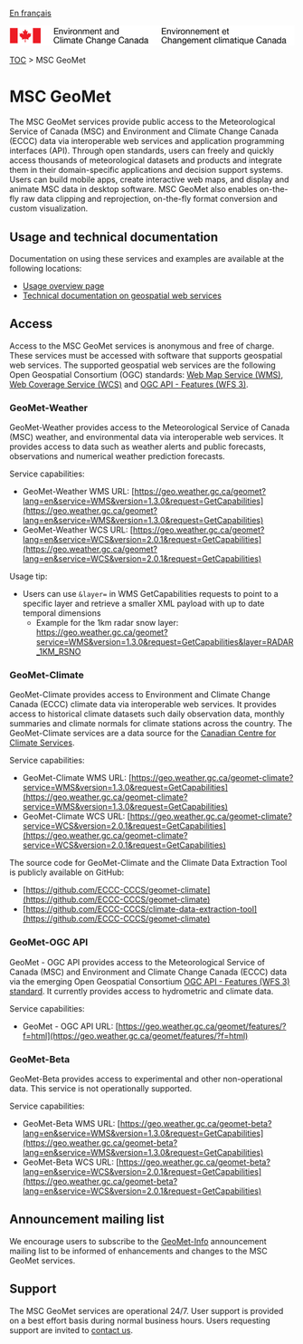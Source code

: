 [En français](readme_fr.md)

![ECCC logo](../img_eccc-logo.png)

[TOC](../readme_en.md) > MSC GeoMet


# MSC GeoMet

The MSC GeoMet services provide public access to the Meteorological Service of Canada (MSC) and Environment and Climate Change Canada (ECCC) data via interoperable web services and application programming interfaces (API). Through open standards, users can freely and quickly access thousands of meteorological datasets and products and integrate them in their domain-specific applications and decision support systems. Users can build mobile apps, create interactive web maps, and display and animate MSC data in desktop software. MSC GeoMet also enables on-the-fly raw data clipping and reprojection, on-the-fly format conversion and custom visualization.


## Usage and technical documentation

Documentation on using these services and examples are available at the following locations:

* [Usage overview page](../usage/readme_en.md)
* [Technical documentation on geospatial web services](web-services_en.md)


## Access

Access to the MSC GeoMet services is anonymous and free of charge. These services must be accessed with software that supports geospatial web services. The supported geospatial web services are the following Open Geospatial Consortium (OGC) standards: [Web Map Service (WMS)](https://www.opengeospatial.org/standards/wms), [Web Coverage Service (WCS)](https://www.opengeospatial.org/standards/wcs) and [OGC API - Features (WFS 3)](https://github.com/opengeospatial/WFS_FES).

### GeoMet-Weather

GeoMet-Weather provides access to the Meteorological Service of Canada (MSC) weather, and environmental data via interoperable web services. It provides access to data such as weather alerts and public forecasts, observations and numerical weather prediction forecasts.

Service capabilities:

* GeoMet-Weather WMS URL: [https://geo.weather.gc.ca/geomet?lang=en&service=WMS&version=1.3.0&request=GetCapabilities](https://geo.weather.gc.ca/geomet?lang=en&service=WMS&version=1.3.0&request=GetCapabilities)
* GeoMet-Weather WCS URL: [https://geo.weather.gc.ca/geomet?lang=en&service=WCS&version=2.0.1&request=GetCapabilities](https://geo.weather.gc.ca/geomet?lang=en&service=WCS&version=2.0.1&request=GetCapabilities)

Usage tip:

* Users can use `&layer=` in WMS GetCapabilities requests to point to a
specific layer and retrieve a smaller XML payload with up to date
temporal dimensions
    * Example for the 1km radar snow layer: https://geo.weather.gc.ca/geomet?service=WMS&version=1.3.0&request=GetCapabilities&layer=RADAR_1KM_RSNO

### GeoMet-Climate

GeoMet-Climate provides access to Environment and Climate Change Canada (ECCC) climate data via interoperable web services. It provides access to historical climate datasets such daily observation data, monthly summaries and climate normals for climate stations across the country. The GeoMet-Climate services are a data source for the [Canadian Centre for Climate Services](https://canada.ca/climate-services).

Service capabilities:

* GeoMet-Climate WMS URL: [https://geo.weather.gc.ca/geomet-climate?service=WMS&version=1.3.0&request=GetCapabilities](https://geo.weather.gc.ca/geomet-climate?service=WMS&version=1.3.0&request=GetCapabilities)
* GeoMet-Climate WCS URL: [https://geo.weather.gc.ca/geomet-climate?service=WCS&version=2.0.1&request=GetCapabilities](https://geo.weather.gc.ca/geomet-climate?service=WCS&version=2.0.1&request=GetCapabilities)

The source code for GeoMet-Climate and the Climate Data Extraction Tool is publicly available on GitHub:

* [https://github.com/ECCC-CCCS/geomet-climate](https://github.com/ECCC-CCCS/geomet-climate)
* [https://github.com/ECCC-CCCS/climate-data-extraction-tool](https://github.com/ECCC-CCCS/geomet-climate)

### GeoMet-OGC API

GeoMet - OGC API provides access to the Meteorological Service of Canada (MSC) and Environment and Climate Change Canada (ECCC) data via the emerging Open Geospatial Consortium [OGC API - Features (WFS 3) standard](https://github.com/opengeospatial/WFS_FES). It currently provides access to hydrometric and climate data.

Service capabilities:

* GeoMet - OGC API URL: [https://geo.weather.gc.ca/geomet/features/?f=html](https://geo.weather.gc.ca/geomet/features/?f=html)

### GeoMet-Beta

GeoMet-Beta provides access to experimental and other non-operational data. This service is not operationally supported.

Service capabilities:

* GeoMet-Beta WMS URL: [https://geo.weather.gc.ca/geomet-beta?lang=en&service=WMS&version=1.3.0&request=GetCapabilities](https://geo.weather.gc.ca/geomet-beta?lang=en&service=WMS&version=1.3.0&request=GetCapabilities)
* GeoMet-Beta WCS URL: [https://geo.weather.gc.ca/geomet-beta?lang=en&service=WCS&version=2.0.1&request=GetCapabilities](https://geo.weather.gc.ca/geomet-beta?lang=en&service=WCS&version=2.0.1&request=GetCapabilities)


## Announcement mailing list

We encourage users to subscribe to the [GeoMet-Info](https://lists.ec.gc.ca/cgi-bin/mailman/listinfo/geomet-info) announcement mailing list to be informed of enhancements and changes to the MSC GeoMet services.


## Support

The MSC GeoMet services are operational 24/7. User support is provided on a best effort basis during normal business hours. Users requesting support are invited to [contact us](https://www.weather.gc.ca/mainmenu/contact_us_e.html).
